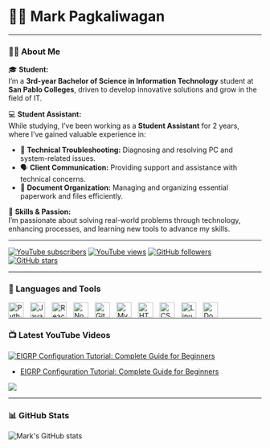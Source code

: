 # 🏄‍♂️ Mark Pagkaliwagan

---

### 👨‍🎓 About Me  

🎓 **Student:**  
I’m a **3rd-year Bachelor of Science in Information Technology** student at **San Pablo Colleges**, driven to develop innovative solutions and grow in the field of IT.  

💻 **Student Assistant:**  
While studying, I’ve been working as a **Student Assistant** for 2 years, where I’ve gained valuable experience in:  
- 🔧 **Technical Troubleshooting:** Diagnosing and resolving PC and system-related issues.  
- 🗣️ **Client Communication:** Providing support and assistance with technical concerns.  
- 📂 **Document Organization:** Managing and organizing essential paperwork and files efficiently.  

🚀 **Skills & Passion:**  
I’m passionate about solving real-world problems through technology, enhancing processes, and learning new tools to advance my skills.  

---


<p align="left">
   <a href="https://www.youtube.com/@TechTalkMark?sub_confirmation=1">
      <img alt="YouTube subscribers" title="Subscribe to my YouTube channel" src="https://custom-icon-badges.demolab.com/youtube/channel/subscribers/UCQumSxNmHh-d0EM-LSUwmpw?color=%23E05D44&label=SUBSCRIBE&logo=video&logoColor=white&style=for-the-badge&labelColor=CE4630"/></a> 
   <a href="https://www.youtube.com/@TechTalkMark">
      <img alt="YouTube views" title="YouTube views" src="https://custom-icon-badges.demolab.com/youtube/channel/views/UCQumSxNmHh-d0EM-LSUwmpw?color=%23E1AD0E&logo=eye&logoColor=white&style=for-the-badge&labelColor=C79600"/></a> 
   <a href="https://github.com/MarkPagkaliwagan?tab=followers">
      <img alt="GitHub followers" title="Follow me on GitHub" src="https://custom-icon-badges.demolab.com/github/followers/MarkPagkaliwagan?color=236ad3&labelColor=1155ba&style=for-the-badge&logo=person-add&label=Follow&logoColor=white"/></a>
   <a href="https://github.com/MarkPagkaliwagan?tab=repositories&sort=stargazers">
      <img alt="GitHub stars" title="Total stars on GitHub" src="https://custom-icon-badges.demolab.com/github/stars/MarkPagkaliwagan?color=55960c&style=for-the-badge&labelColor=488207&logo=star"/></a>
</p>

---

### 🧰 Languages and Tools

<img align="left" alt="Python" width="30px" style="padding-right:10px;" src="https://cdn.jsdelivr.net/gh/devicons/devicon/icons/python/python-plain.svg" />
<img align="left" alt="JavaScript" width="30px" style="padding-right:10px;" src="https://cdn.jsdelivr.net/gh/devicons/devicon/icons/javascript/javascript-plain.svg" />
<img align="left" alt="React" width="30px" style="padding-right:10px;" src="https://cdn.jsdelivr.net/gh/devicons/devicon/icons/react/react-original.svg" />
<img align="left" alt="Node.js" width="30px" style="padding-right:10px;" src="https://cdn.jsdelivr.net/gh/devicons/devicon/icons/nodejs/nodejs-original.svg" />
<img align="left" alt="Git" width="30px" style="padding-right:10px;" src="https://cdn.jsdelivr.net/gh/devicons/devicon/icons/git/git-original.svg" />
<img align="left" alt="MySQL" width="30px" style="padding-right:10px;" src="https://cdn.jsdelivr.net/gh/devicons/devicon/icons/mysql/mysql-original.svg" />
<img align="left" alt="HTML" width="30px" style="padding-right:10px;" src="https://cdn.jsdelivr.net/gh/devicons/devicon/icons/html5/html5-plain.svg" />
<img align="left" alt="CSS" width="30px" style="padding-right:10px;" src="https://cdn.jsdelivr.net/gh/devicons/devicon/icons/css3/css3-plain.svg" />
<img align="left" alt="Linux" width="30px" style="padding-right:10px;" src="https://cdn.jsdelivr.net/gh/devicons/devicon/icons/linux/linux-original.svg" />
<img align="left" alt="Docker" width="30px" style="padding-right:10px;" src="https://cdn.jsdelivr.net/gh/devicons/devicon/icons/docker/docker-original.svg" />
<br />

---



### 📺 Latest YouTube Videos

[![EIGRP Configuration Tutorial: Complete Guide for Beginners](https://img.youtube.com/vi/3PhrEz43wJc/0.jpg)](https://youtu.be/3PhrEz43wJc?si=ZN63G9662b7N3FJu)

- [EIGRP Configuration Tutorial: Complete Guide for Beginners](https://youtu.be/3PhrEz43wJc?si=ZN63G9662b7N3FJu)

[<img src="https://custom-icon-badges.demolab.com/badge/-Subscribe%20For%20More-red?style=for-the-badge&logo=video&logoColor=white"/>](https://www.youtube.com/@TechTalkMark?sub_confirmation=1)


---

### 📊 GitHub Stats

![Mark's GitHub stats](https://github-readme-stats.vercel.app/api?username=MarkPagkaliwagan&show_icons=true&theme=gruvbox)
